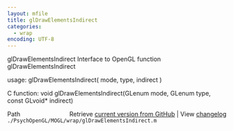 ```yaml
---
layout: mfile
title: glDrawElementsIndirect
categories:
  - wrap
encoding: UTF-8
---
```


glDrawElementsIndirect  Interface to OpenGL function glDrawElementsIndirect

usage:  glDrawElementsIndirect\( mode, type, indirect \)

C function:  void glDrawElementsIndirect\(GLenum mode, GLenum type, const GLvoid\* indirect\)


<div class="code_header" style="text-align:right;">
  <span style="float:left;">Path&nbsp;&nbsp;</span> <span class="counter">Retrieve <a href=
  "https://raw.github.com/Psychtoolbox-3/Psychtoolbox-3/beta/./PsychOpenGL/MOGL/wrap/glDrawElementsIndirect.m">current version from GitHub</a> | View <a href=
  "https://github.com/Psychtoolbox-3/Psychtoolbox-3/commits/beta/./PsychOpenGL/MOGL/wrap/glDrawElementsIndirect.m">changelog</a></span>
</div>
<div class="code">
  <code>./PsychOpenGL/MOGL/wrap/glDrawElementsIndirect.m</code>
</div>
